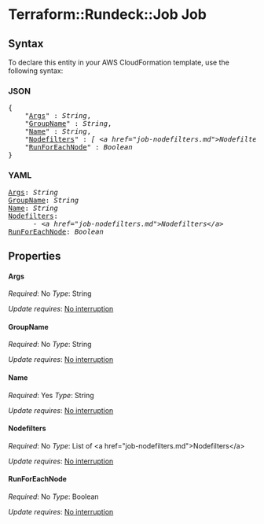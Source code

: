 # Terraform::Rundeck::Job Job

## Syntax

To declare this entity in your AWS CloudFormation template, use the following syntax:

### JSON

<pre>
{
    "<a href="#args" title="Args">Args</a>" : <i>String</i>,
    "<a href="#groupname" title="GroupName">GroupName</a>" : <i>String</i>,
    "<a href="#name" title="Name">Name</a>" : <i>String</i>,
    "<a href="#nodefilters" title="Nodefilters">Nodefilters</a>" : <i>[ &lt;a href=&#34;job-nodefilters.md&#34;&gt;Nodefilters&lt;/a&gt;, ... ]</i>,
    "<a href="#runforeachnode" title="RunForEachNode">RunForEachNode</a>" : <i>Boolean</i>
}
</pre>

### YAML

<pre>
<a href="#args" title="Args">Args</a>: <i>String</i>
<a href="#groupname" title="GroupName">GroupName</a>: <i>String</i>
<a href="#name" title="Name">Name</a>: <i>String</i>
<a href="#nodefilters" title="Nodefilters">Nodefilters</a>: <i>
      - &lt;a href=&#34;job-nodefilters.md&#34;&gt;Nodefilters&lt;/a&gt;</i>
<a href="#runforeachnode" title="RunForEachNode">RunForEachNode</a>: <i>Boolean</i>
</pre>

## Properties

#### Args

_Required_: No
_Type_: String

_Update requires_: [No interruption](https://docs.aws.amazon.com/AWSCloudFormation/latest/UserGuide/using-cfn-updating-stacks-update-behaviors.html#update-no-interrupt)

#### GroupName

_Required_: No
_Type_: String

_Update requires_: [No interruption](https://docs.aws.amazon.com/AWSCloudFormation/latest/UserGuide/using-cfn-updating-stacks-update-behaviors.html#update-no-interrupt)

#### Name

_Required_: Yes
_Type_: String

_Update requires_: [No interruption](https://docs.aws.amazon.com/AWSCloudFormation/latest/UserGuide/using-cfn-updating-stacks-update-behaviors.html#update-no-interrupt)

#### Nodefilters

_Required_: No
_Type_: List of &lt;a href=&#34;job-nodefilters.md&#34;&gt;Nodefilters&lt;/a&gt;

_Update requires_: [No interruption](https://docs.aws.amazon.com/AWSCloudFormation/latest/UserGuide/using-cfn-updating-stacks-update-behaviors.html#update-no-interrupt)

#### RunForEachNode

_Required_: No
_Type_: Boolean

_Update requires_: [No interruption](https://docs.aws.amazon.com/AWSCloudFormation/latest/UserGuide/using-cfn-updating-stacks-update-behaviors.html#update-no-interrupt)

